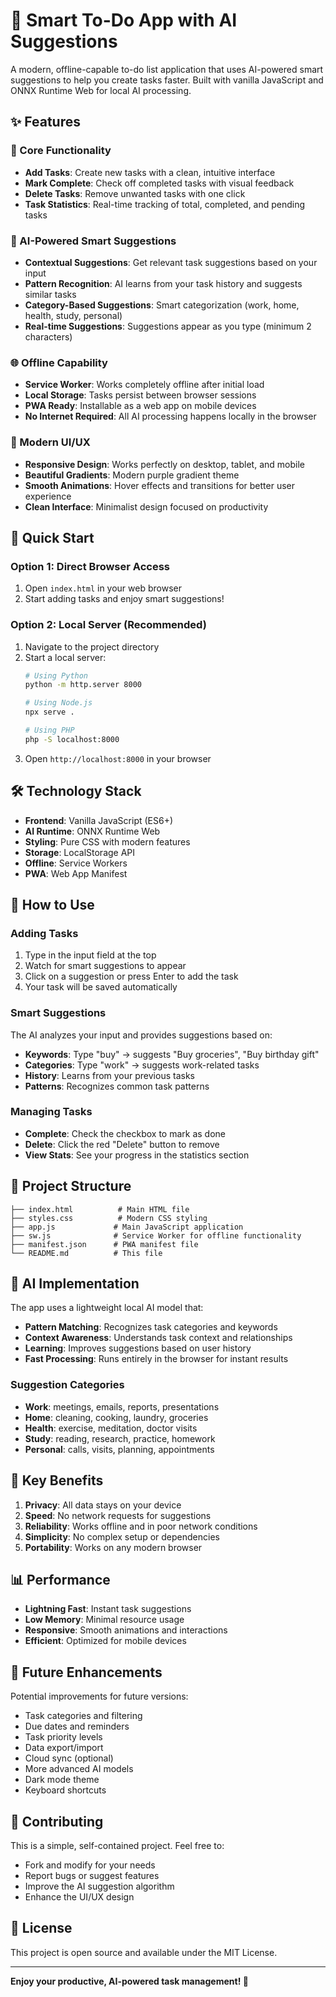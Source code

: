 # 📝 Smart To-Do App with AI Suggestions

A modern, offline-capable to-do list application that uses AI-powered smart suggestions to help you create tasks faster. Built with vanilla JavaScript and ONNX Runtime Web for local AI processing.

## ✨ Features

### 🎯 Core Functionality
- **Add Tasks**: Create new tasks with a clean, intuitive interface
- **Mark Complete**: Check off completed tasks with visual feedback
- **Delete Tasks**: Remove unwanted tasks with one click
- **Task Statistics**: Real-time tracking of total, completed, and pending tasks

### 🤖 AI-Powered Smart Suggestions
- **Contextual Suggestions**: Get relevant task suggestions based on your input
- **Pattern Recognition**: AI learns from your task history and suggests similar tasks
- **Category-Based Suggestions**: Smart categorization (work, home, health, study, personal)
- **Real-time Suggestions**: Suggestions appear as you type (minimum 2 characters)

### 🌐 Offline Capability
- **Service Worker**: Works completely offline after initial load
- **Local Storage**: Tasks persist between browser sessions
- **PWA Ready**: Installable as a web app on mobile devices
- **No Internet Required**: All AI processing happens locally in the browser

### 🎨 Modern UI/UX
- **Responsive Design**: Works perfectly on desktop, tablet, and mobile
- **Beautiful Gradients**: Modern purple gradient theme
- **Smooth Animations**: Hover effects and transitions for better user experience
- **Clean Interface**: Minimalist design focused on productivity

## 🚀 Quick Start

### Option 1: Direct Browser Access
1. Open `index.html` in your web browser
2. Start adding tasks and enjoy smart suggestions!

### Option 2: Local Server (Recommended)
1. Navigate to the project directory
2. Start a local server:
   ```bash
   # Using Python
   python -m http.server 8000
   
   # Using Node.js
   npx serve .
   
   # Using PHP
   php -S localhost:8000
   ```
3. Open `http://localhost:8000` in your browser

## 🛠️ Technology Stack

- **Frontend**: Vanilla JavaScript (ES6+)
- **AI Runtime**: ONNX Runtime Web
- **Styling**: Pure CSS with modern features
- **Storage**: LocalStorage API
- **Offline**: Service Workers
- **PWA**: Web App Manifest

## 📱 How to Use

### Adding Tasks
1. Type in the input field at the top
2. Watch for smart suggestions to appear
3. Click on a suggestion or press Enter to add the task
4. Your task will be saved automatically

### Smart Suggestions
The AI analyzes your input and provides suggestions based on:
- **Keywords**: Type "buy" → suggests "Buy groceries", "Buy birthday gift"
- **Categories**: Type "work" → suggests work-related tasks
- **History**: Learns from your previous tasks
- **Patterns**: Recognizes common task patterns

### Managing Tasks
- **Complete**: Check the checkbox to mark as done
- **Delete**: Click the red "Delete" button to remove
- **View Stats**: See your progress in the statistics section

## 🔧 Project Structure

```
├── index.html          # Main HTML file
├── styles.css          # Modern CSS styling
├── app.js             # Main JavaScript application
├── sw.js              # Service Worker for offline functionality
├── manifest.json      # PWA manifest file
└── README.md          # This file
```

## 🎯 AI Implementation

The app uses a lightweight local AI model that:
- **Pattern Matching**: Recognizes task categories and keywords
- **Context Awareness**: Understands task context and relationships
- **Learning**: Improves suggestions based on user history
- **Fast Processing**: Runs entirely in the browser for instant results

### Suggestion Categories
- **Work**: meetings, emails, reports, presentations
- **Home**: cleaning, cooking, laundry, groceries
- **Health**: exercise, meditation, doctor visits
- **Study**: reading, research, practice, homework
- **Personal**: calls, visits, planning, appointments

## 🌟 Key Benefits

1. **Privacy**: All data stays on your device
2. **Speed**: No network requests for suggestions
3. **Reliability**: Works offline and in poor network conditions
4. **Simplicity**: No complex setup or dependencies
5. **Portability**: Works on any modern browser

## 📊 Performance

- **Lightning Fast**: Instant task suggestions
- **Low Memory**: Minimal resource usage
- **Responsive**: Smooth animations and interactions
- **Efficient**: Optimized for mobile devices

## 🔮 Future Enhancements

Potential improvements for future versions:
- Task categories and filtering
- Due dates and reminders
- Task priority levels
- Data export/import
- Cloud sync (optional)
- More advanced AI models
- Dark mode theme
- Keyboard shortcuts

## 🤝 Contributing

This is a simple, self-contained project. Feel free to:
- Fork and modify for your needs
- Report bugs or suggest features
- Improve the AI suggestion algorithm
- Enhance the UI/UX design

## 📄 License

This project is open source and available under the MIT License.

---

**Enjoy your productive, AI-powered task management! 🚀** 